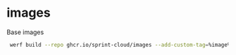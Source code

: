 # images
Base images

```bash
 werf build --repo ghcr.io/sprint-cloud/images --add-custom-tag=%image%-latest
```